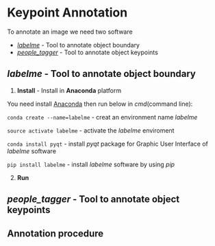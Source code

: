 # Keypoint Annotation
To annotate an image we need two software
* [*labelme*](https://pypi.python.org/pypi/labelme) - Tool to annotate object boundary
* [*people_tagger*](https://www2.eecs.berkeley.edu/Research/Projects/CS/vision/shape/hat/) - Tool to annotate object keypoints

## *labelme* - Tool to annotate object boundary
1. **Install** - Install in **Anaconda** platform 

You need install [Anaconda](https://www.anaconda.com/download/) then run below in *cmd*(command line):

`conda create --name=labelme` - creat an environment name *labelme*

`source activate labelme` - activate the *labelme* enviroment

`conda install pyqt` - install *pyqt* package for Graphic User Interface of *labelme* software

`pip install labelme` - install *labelme* software by using *pip*

2. **Run**


## *people_tagger* - Tool to annotate object keypoints

## Annotation procedure
